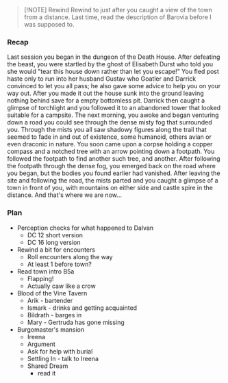 
> [!NOTE] Rewind
> Rewind to just after you caught a view of the town from a distance.
> Last time, read the description of Barovia before I was supposed to.
### Recap

Last session you began in the dungeon of the Death House. After defeating the beast, you were startled by the ghost of Elisabeth Durst who told you she would "tear this house down rather than let you escape!" You fled post haste only to run into her husband Gustav who Goatler and Darrick convinced to let you all pass; he also gave some advice to help you on your way out. After you made it out the house sunk into the ground leaving nothing behind save for a empty bottomless pit. Darrick then caught a glimpse of torchlight and you followed it to an abandoned tower that looked suitable for a campsite.
The next morning, you awoke and began venturing down a road you could see through the dense misty fog that surrounded you. Through the mists you all saw shadowy figures along the trail that seemed to fade in and out of existence, some humanoid, others avian or even draconic in nature. You soon came upon a corpse holding a copper compass and a notched tree with an arrow pointing down a footpath. You followed the footpath to find another such tree, and another. After following the footpath through the dense fog, you emerged back on the road where you began, but the bodies you found earlier had vanished. After leaving the site and following the road, the mists parted and you caught a glimpse of a town in front of you, with mountains on either side and castle spire in the distance. And that's where we are now...

### Plan

- Perception checks for what happened to Dalvan
	- DC 12 short version
	- DC 16 long version
- Rewind a bit for encounters
	- Roll encounters along the way
	- At least 1 before town?
- Read town intro B5a
	- Flapping!
	- Actually caw like a crow
- Blood of the Vine Tavern
	- Arik - bartender
	- Ismark - drinks and getting acquainted
	- Bildrath - barges in
	- Mary - Gertruda has gone missing
- Burgomaster's mansion
	- Ireena
	- Argument
	- Ask for help with burial
	- Settling In - talk to Ireena
	- Shared Dream
		- read it
